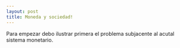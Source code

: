 ```yaml
---
layout: post
title: Moneda y sociedad!
---
```


Para empezar debo ilustrar primera el problema subjacente al acutal sistema monetario.
